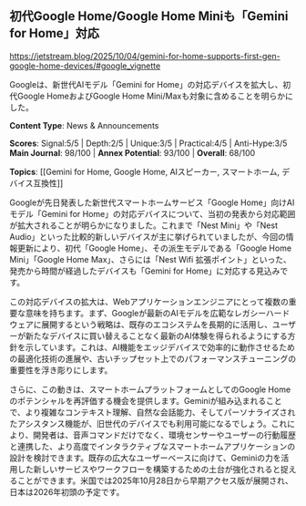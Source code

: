 ## 初代Google Home/Google Home Miniも「Gemini for Home」対応

https://jetstream.blog/2025/10/04/gemini-for-home-supports-first-gen-google-home-devices/#google_vignette

Googleは、新世代AIモデル「Gemini for Home」の対応デバイスを拡大し、初代Google HomeおよびGoogle Home Mini/Maxも対象に含めることを明らかにした。

**Content Type**: News & Announcements

**Scores**: Signal:5/5 | Depth:2/5 | Unique:3/5 | Practical:4/5 | Anti-Hype:3/5
**Main Journal**: 98/100 | **Annex Potential**: 93/100 | **Overall**: 68/100

**Topics**: [[Gemini for Home, Google Home, AIスピーカー, スマートホーム, デバイス互換性]]

Googleが先日発表した新世代スマートホームサービス「Google Home」向けAIモデル「Gemini for Home」の対応デバイスについて、当初の発表から対応範囲が拡大されることが明らかになりました。これまで「Nest Mini」や「Nest Audio」といった比較的新しいデバイスが主に挙げられていましたが、今回の情報更新により、初代「Google Home」、その派生モデルである「Google Home Mini」「Google Home Max」、さらには「Nest Wifi 拡張ポイント」といった、発売から時間が経過したデバイスも「Gemini for Home」に対応する見込みです。

この対応デバイスの拡大は、Webアプリケーションエンジニアにとって複数の重要な意味を持ちます。まず、Googleが最新のAIモデルを広範なレガシーハードウェアに展開するという戦略は、既存のエコシステムを長期的に活用し、ユーザーが新たなデバイスに買い替えることなく最新のAI体験を得られるようにする方針を示しています。これは、AI機能をエッジデバイスで効率的に動作させるための最適化技術の進展や、古いチップセット上でのパフォーマンスチューニングの重要性を浮き彫りにします。

さらに、この動きは、スマートホームプラットフォームとしてのGoogle Homeのポテンシャルを再評価する機会を提供します。Geminiが組み込まれることで、より複雑なコンテキスト理解、自然な会話能力、そしてパーソナライズされたアシスタンス機能が、旧世代のデバイスでも利用可能になるでしょう。これにより、開発者は、音声コマンドだけでなく、環境センサーやユーザーの行動履歴と連携した、より高度でインタラクティブなスマートホームアプリケーションの設計を検討できます。既存の広大なユーザーベースに向けて、Geminiの力を活用した新しいサービスやワークフローを構築するための土台が強化されると捉えることができます。米国では2025年10月28日から早期アクセス版が展開され、日本は2026年初頭の予定です。